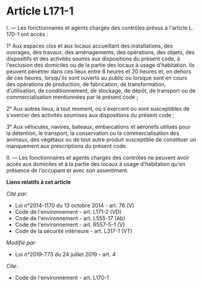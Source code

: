 # Article L171-1

I. ― Les fonctionnaires et agents chargés des contrôles prévus à l'article L. 170-1 ont accès :

1° Aux espaces clos et aux locaux accueillant des installations, des ouvrages, des travaux, des aménagements, des opérations,
des objets, des dispositifs et des activités soumis aux dispositions du présent code, à l'exclusion des domiciles ou de la
partie des locaux à usage d'habitation. Ils peuvent pénétrer dans ces lieux entre 8 heures et 20 heures et, en dehors de ces
heures, lorsqu'ils sont ouverts au public ou lorsque sont en cours des opérations de production, de fabrication, de
transformation, d'utilisation, de conditionnement, de stockage, de dépôt, de transport ou de commercialisation mentionnées
par le présent code ;

2° Aux autres lieux, à tout moment, où s'exercent ou sont susceptibles de s'exercer des activités soumises aux dispositions
du présent code ;

3° Aux véhicules, navires, bateaux, embarcations et aéronefs utilisés pour la détention, le transport, la conservation ou la
commercialisation des animaux, des végétaux ou de tout autre produit susceptible de constituer un manquement aux
prescriptions du présent code.

II. ― Les fonctionnaires et agents chargés des contrôles ne peuvent avoir accès aux domiciles et à la partie des locaux à
usage d'habitation qu'en présence de l'occupant et avec son assentiment.

**Liens relatifs à cet article**

_Cité par_:

  - Loi n°2014-1170 du 13 octobre 2014 - art. 76 (V)
  - Code de l'environnement - art. L171-2 (VD)
  - Code de l'environnement - art. L555-17 (Ab)
  - Code de l'environnement - art. R557-5-1 (V)
  - Code de la sécurité intérieure - art. L317-1 (VT)

_Modifié par_:

  - Loi n°2019-773 du 24 juillet 2019 - art. 4

_Cite_:

  - Code de l'environnement - art. L170-1
